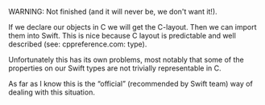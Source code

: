 WARNING: Not finished (and it will never be, we don't want it!).

If we declare our objects in C we will get the C-layout. Then we can import them into Swift. This is nice because C layout is predictable and well described (see: cppreference.com: type).

Unfortunately this has its own problems, most notably that some of the properties on our Swift types are not trivially representable in C.

As far as I know this is the “official” (recommended by Swift team) way of dealing with this situation.
